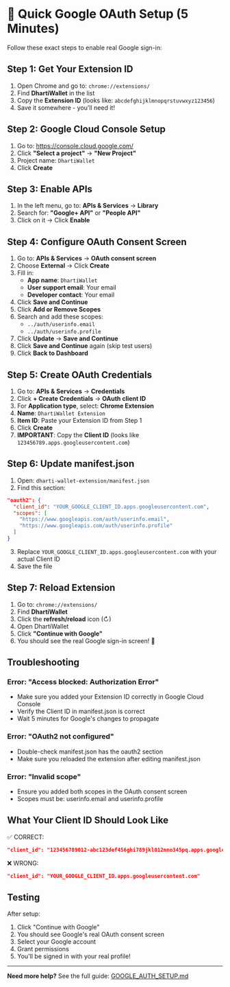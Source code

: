 # 🚀 Quick Google OAuth Setup (5 Minutes)

Follow these exact steps to enable real Google sign-in:

## Step 1: Get Your Extension ID

1. Open Chrome and go to: `chrome://extensions/`
2. Find **DhartiWallet** in the list
3. Copy the **Extension ID** (looks like: `abcdefghijklmnopqrstuvwxyz123456`)
4. Save it somewhere - you'll need it!

## Step 2: Google Cloud Console Setup

1. Go to: https://console.cloud.google.com/
2. Click **"Select a project"** → **"New Project"**
3. Project name: `DhartiWallet`
4. Click **Create**

## Step 3: Enable APIs

1. In the left menu, go to: **APIs & Services** → **Library**
2. Search for: **"Google+ API"** or **"People API"**
3. Click on it → Click **Enable**

## Step 4: Configure OAuth Consent Screen

1. Go to: **APIs & Services** → **OAuth consent screen**
2. Choose **External** → Click **Create**
3. Fill in:
   - **App name**: `DhartiWallet`
   - **User support email**: Your email
   - **Developer contact**: Your email
4. Click **Save and Continue**
5. Click **Add or Remove Scopes**
6. Search and add these scopes:
   - `../auth/userinfo.email`
   - `../auth/userinfo.profile`
7. Click **Update** → **Save and Continue**
8. Click **Save and Continue** again (skip test users)
9. Click **Back to Dashboard**

## Step 5: Create OAuth Credentials

1. Go to: **APIs & Services** → **Credentials**
2. Click **+ Create Credentials** → **OAuth client ID**
3. For **Application type**, select: **Chrome Extension**
4. **Name**: `DhartiWallet Extension`
5. **Item ID**: Paste your Extension ID from Step 1
6. Click **Create**
7. **IMPORTANT**: Copy the **Client ID** (looks like `123456789.apps.googleusercontent.com`)

## Step 6: Update manifest.json

1. Open: `dharti-wallet-extension/manifest.json`
2. Find this section:
```json
"oauth2": {
  "client_id": "YOUR_GOOGLE_CLIENT_ID.apps.googleusercontent.com",
  "scopes": [
    "https://www.googleapis.com/auth/userinfo.email",
    "https://www.googleapis.com/auth/userinfo.profile"
  ]
}
```

3. Replace `YOUR_GOOGLE_CLIENT_ID.apps.googleusercontent.com` with your actual Client ID
4. Save the file

## Step 7: Reload Extension

1. Go to: `chrome://extensions/`
2. Find **DhartiWallet**
3. Click the **refresh/reload** icon (↻)
4. Open DhartiWallet
5. Click **"Continue with Google"**
6. You should see the real Google sign-in screen! 🎉

## Troubleshooting

### Error: "Access blocked: Authorization Error"
- Make sure you added your Extension ID correctly in Google Cloud Console
- Verify the Client ID in manifest.json is correct
- Wait 5 minutes for Google's changes to propagate

### Error: "OAuth2 not configured"
- Double-check manifest.json has the oauth2 section
- Make sure you reloaded the extension after editing manifest.json

### Error: "Invalid scope"
- Ensure you added both scopes in the OAuth consent screen
- Scopes must be: userinfo.email and userinfo.profile

## What Your Client ID Should Look Like

✅ CORRECT:
```json
"client_id": "123456789012-abc123def456ghi789jkl012mno345pq.apps.googleusercontent.com"
```

❌ WRONG:
```json
"client_id": "YOUR_GOOGLE_CLIENT_ID.apps.googleusercontent.com"
```

## Testing

After setup:
1. Click "Continue with Google"
2. You should see Google's real OAuth consent screen
3. Select your Google account
4. Grant permissions
5. You'll be signed in with your real profile!

---

**Need more help?** See the full guide: [GOOGLE_AUTH_SETUP.md](./GOOGLE_AUTH_SETUP.md)

